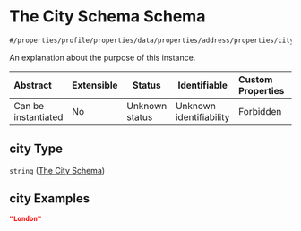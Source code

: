 # The City Schema Schema

```txt
#/properties/profile/properties/data/properties/address/properties/city#/properties/profile/properties/data/properties/address/properties/city
```

An explanation about the purpose of this instance.


| Abstract            | Extensible | Status         | Identifiable            | Custom Properties | Additional Properties | Access Restrictions | Defined In                                                                                       |
| :------------------ | ---------- | -------------- | ----------------------- | :---------------- | --------------------- | ------------------- | ------------------------------------------------------------------------------------------------ |
| Can be instantiated | No         | Unknown status | Unknown identifiability | Forbidden         | Allowed               | none                | [policy_transaction.schema.json\*](../out/policy_transaction.schema.json "open original schema") |

## city Type

`string` ([The City Schema](policy_transaction-properties-the-profile-schema-properties-the-data-schema-properties-the-address-schema-properties-the-city-schema.md))

## city Examples

```json
"London"
```
